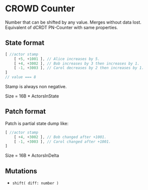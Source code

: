 # CROWD Counter

Number that can be shifted by any value. Merges without data lost. Equivalent of dCRDT PN-Counter with same properties.

## State format

```javascript
[ //actor stamp
	[ +5, +1001 ], // Alice increases by 5.
	[ +4, +3002 ], // Bob increases by 3 then increases by 1.
	[ -1, +3003 ], // Carol decreases by 2 then increases by 1.
]
// value === 8
```

Stamp is always non negative.

Size = 16B * ActorsInState

## Patch format

Patch is partial state dump like:

```javascript
[ //actor stamp
	[ +4, +3002 ], // Bob changed after +1001.
	[ -1, +3003 ], // Carol changed after +1001.
]
```

Size = 16B * ActorsInDelta

## Mutations

- `shift( diff: number )`
